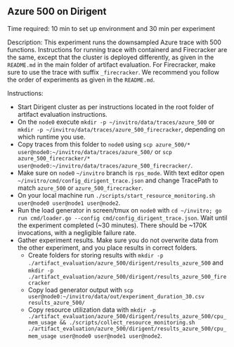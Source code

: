 ## Azure 500 on Dirigent

Time required: 10 min to set up environment and 30 min per experiment

Description: This experiment runs the downsampled Azure trace with 500 functions. Instructions for running trace with containerd and Firecracker are the same, except that the cluster is deployed differently, as given in the `README.md` in the main folder of artifact evaluation. For Firecracker, make sure to use the trace with suffix `_firecracker`. We recommend you follow the order of experiments as given in the `README.md`. 

Instructions:
- Start Dirigent cluster as per instructions located in the root folder of artifact evaluation instructions.
- On the `node0` execute `mkdir -p ~/invitro/data/traces/azure_500` or `mkdir -p ~/invitro/data/traces/azure_500_firecracker`, depending on which runtime you use. 
- Copy traces from this folder to `node0` using `scp azure_500/* user@node0:~/invitro/data/traces/azure_500/` or `scp azure_500_firecracker/* user@node0:~/invitro/data/traces/azure_500_firecracker/`.
- Make sure on `node0` `~/invitro` branch is `rps_mode`. With text editor open `~/invitro/cmd/config_dirigent_trace.json` and change TracePath to match `azure_500` or `azure_500_firecracker`.
- On your local machine run `./scripts/start_resource_monitoring.sh user@node0 user@node1 user@node2`. 
- Run the load generator in screen/tmux on `node0` with `cd ~/invitro; go run cmd/loader.go --config cmd/config_dirigent_trace.json`. Wait until the experiment completed (~30 minutes). There should be ~170K invocations, with a negligible failure rate.
- Gather experiment results. Make sure you do not overwrite data from the other experiment, and you place results in correct folders.
  - Create folders for storing results with `mkdir -p ./artifact_evaluation/azure_500/dirigent/results_azure_500` and `mkdir -p ./artifact_evaluation/azure_500/dirigent/results_azure_500_firecracker`
  - Copy load generator output with `scp user@node0:~/invitro/data/out/experiment_duration_30.csv results_azure_500/`
  - Copy resource utilization data with `mkdir -p ./artifact_evaluation/azure_500/dirigent/results_azure_500/cpu_mem_usage && ./scripts/collect_resource_monitoring.sh ./artifact_evaluation/azure_500/dirigent/results_azure_500/cpu_mem_usage user@node0 user@node1 user@node2`.
